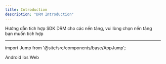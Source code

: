 ```yaml
---
title: Introduction
description: "DRM Introduction"
---
```


Hướng dẫn tích hợp SDK DRM cho các nền tảng, vui lòng chọn nền tảng bạn muốn tích hợp

---

import Jump from '@site/src/components/base/AppJump';

<Jump to="/docs/drm/guide/android">Android</Jump>
<Jump to="/docs/drm/guide/ios">Ios</Jump>
<Jump to="/docs/drm/guide/web">Web</Jump>

